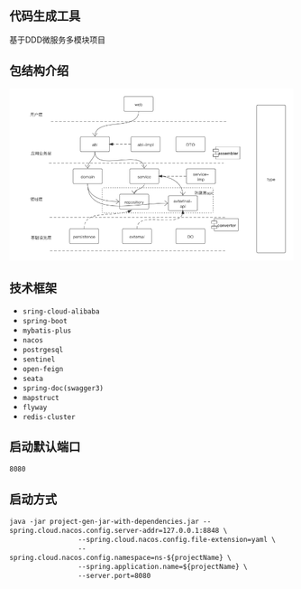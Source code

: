 ## 代码生成工具 
基于DDD微服务多模块项目
## 包结构介绍
![包结构说明](./package-introduction.png "assdad")
    
## 技术框架
  + `sring-cloud-alibaba`
  + `spring-boot`
  + `mybatis-plus`
  + `nacos`
  + `postrgesql`
  +  `sentinel`
  +  `open-feign`
  + `seata`
  + `spring-doc(swagger3)`
  + `mapstruct`
  + `flyway`
  + `redis-cluster`
    
## 启动默认端口 
    8080 

## 启动方式  
```shell script
java -jar project-gen-jar-with-dependencies.jar --spring.cloud.nacos.config.server-addr=127.0.0.1:8848 \
                 --spring.cloud.nacos.config.file-extension=yaml \
                 --spring.cloud.nacos.config.namespace=ns-${projectName} \
                 --spring.application.name=${projectName} \
                 --server.port=8080
```
